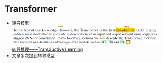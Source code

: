 # Transformer

* 转导模型
!['dyngq_images'](images/dyngq_2019-11-08-09-54-48.png)
[转导推理——Transductive Learning](https://www.cnblogs.com/siegfang/p/3424003.html)
* 文章多次提到转导模型
